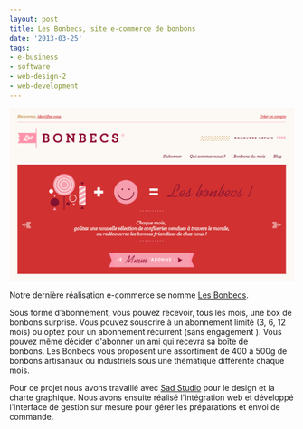 ```yaml
---
layout: post
title: Les Bonbecs, site e-commerce de bonbons
date: '2013-03-25'
tags:
- e-business
- software
- web-design-2
- web-development
---
```


![les bonbecs](/assets/images/articles/les_bonbecs.png)

Notre dernière réalisation e-commerce se nomme [Les Bonbecs](http://lesbonbecs.com).

Sous forme d’abonnement, vous pouvez recevoir, tous les mois, une box de bonbons surprise. Vous pouvez souscrire à un abonnement limité (3, 6, 12 mois) ou optez pour un abonnement récurrent (sans engagement ). Vous pouvez même décider d'abonner un ami qui recevra sa boîte de bonbons. Les Bonbecs vous proposent une assortiment de 400 à 500g de bonbons artisanaux ou industriels sous une thématique différente chaque mois.

Pour ce projet nous avons travaillé avec [Sad Studio](http://sad-studio.fr) pour le design et la charte graphique. Nous avons ensuite réalisé l'intégration web et développé l'interface de gestion sur mesure pour gérer les préparations et envoi de commande.
